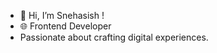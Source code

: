 - 👋 Hi, I’m Snehasish !
- 🌐 Frontend Developer 
- Passionate about crafting digital experiences.
  
  

<!---
Snehasish002/Snehasish002 is a ✨ special ✨ repository because its `README.md` (this file) appears on your GitHub profile.
You can click the Preview link to take a look at your changes.
--->
